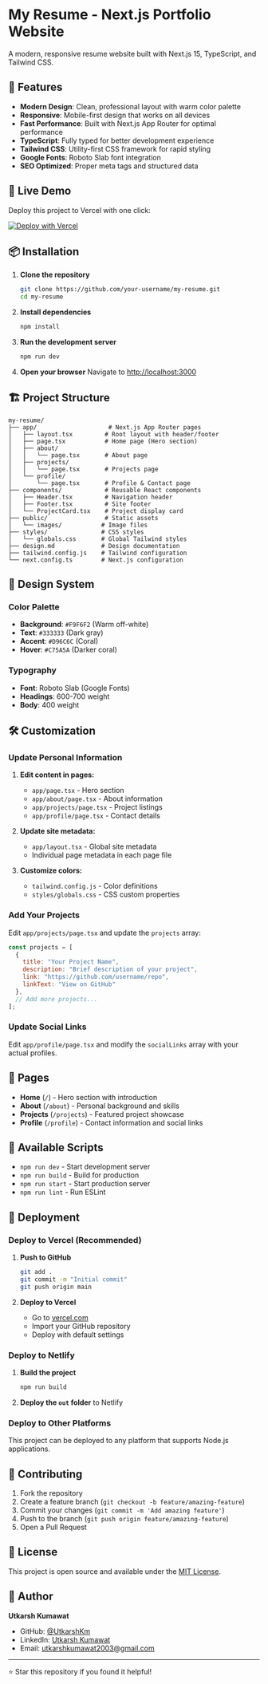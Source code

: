 # My Resume - Next.js Portfolio Website

A modern, responsive resume website built with Next.js 15, TypeScript, and Tailwind CSS.

## 🌟 Features

- **Modern Design**: Clean, professional layout with warm color palette
- **Responsive**: Mobile-first design that works on all devices
- **Fast Performance**: Built with Next.js App Router for optimal performance
- **TypeScript**: Fully typed for better development experience
- **Tailwind CSS**: Utility-first CSS framework for rapid styling
- **Google Fonts**: Roboto Slab font integration
- **SEO Optimized**: Proper meta tags and structured data

## 🚀 Live Demo

Deploy this project to Vercel with one click:

[![Deploy with Vercel](https://vercel.com/button)](https://vercel.com/new/clone?repository-url=https://github.com/your-username/my-resume)

## 📦 Installation

1. **Clone the repository**
   ```bash
   git clone https://github.com/your-username/my-resume.git
   cd my-resume
   ```

2. **Install dependencies**
   ```bash
   npm install
   ```

3. **Run the development server**
   ```bash
   npm run dev
   ```

4. **Open your browser**
   Navigate to [http://localhost:3000](http://localhost:3000)

## 🏗️ Project Structure

```
my-resume/
├── app/                    # Next.js App Router pages
│   ├── layout.tsx         # Root layout with header/footer
│   ├── page.tsx           # Home page (Hero section)
│   ├── about/
│   │   └── page.tsx       # About page
│   ├── projects/
│   │   └── page.tsx       # Projects page
│   └── profile/
│       └── page.tsx       # Profile & Contact page
├── components/            # Reusable React components
│   ├── Header.tsx         # Navigation header
│   ├── Footer.tsx         # Site footer
│   └── ProjectCard.tsx    # Project display card
├── public/                # Static assets
│   └── images/           # Image files
├── styles/               # CSS styles
│   └── globals.css       # Global Tailwind styles
├── design.md             # Design documentation
├── tailwind.config.js    # Tailwind configuration
└── next.config.ts        # Next.js configuration
```

## 🎨 Design System

### Color Palette
- **Background**: `#F9F6F2` (Warm off-white)
- **Text**: `#333333` (Dark gray)
- **Accent**: `#D96C6C` (Coral)
- **Hover**: `#C75A5A` (Darker coral)

### Typography
- **Font**: Roboto Slab (Google Fonts)
- **Headings**: 600-700 weight
- **Body**: 400 weight

## 🛠️ Customization

### Update Personal Information

1. **Edit content in pages:**
   - `app/page.tsx` - Hero section
   - `app/about/page.tsx` - About information
   - `app/projects/page.tsx` - Project listings
   - `app/profile/page.tsx` - Contact details

2. **Update site metadata:**
   - `app/layout.tsx` - Global site metadata
   - Individual page metadata in each page file

3. **Customize colors:**
   - `tailwind.config.js` - Color definitions
   - `styles/globals.css` - CSS custom properties

### Add Your Projects

Edit `app/projects/page.tsx` and update the `projects` array:

```javascript
const projects = [
  {
    title: "Your Project Name",
    description: "Brief description of your project",
    link: "https://github.com/username/repo",
    linkText: "View on GitHub"
  },
  // Add more projects...
];
```

### Update Social Links

Edit `app/profile/page.tsx` and modify the `socialLinks` array with your actual profiles.

## 📱 Pages

- **Home** (`/`) - Hero section with introduction
- **About** (`/about`) - Personal background and skills
- **Projects** (`/projects`) - Featured project showcase
- **Profile** (`/profile`) - Contact information and social links

## 🔧 Available Scripts

- `npm run dev` - Start development server
- `npm run build` - Build for production
- `npm run start` - Start production server
- `npm run lint` - Run ESLint

## 🚀 Deployment

### Deploy to Vercel (Recommended)

1. **Push to GitHub**
   ```bash
   git add .
   git commit -m "Initial commit"
   git push origin main
   ```

2. **Deploy to Vercel**
   - Go to [vercel.com](https://vercel.com)
   - Import your GitHub repository
   - Deploy with default settings

### Deploy to Netlify

1. **Build the project**
   ```bash
   npm run build
   ```

2. **Deploy the `out` folder** to Netlify

### Deploy to Other Platforms

This project can be deployed to any platform that supports Node.js applications.

## 🤝 Contributing

1. Fork the repository
2. Create a feature branch (`git checkout -b feature/amazing-feature`)
3. Commit your changes (`git commit -m 'Add amazing feature'`)
4. Push to the branch (`git push origin feature/amazing-feature`)
5. Open a Pull Request

## 📄 License

This project is open source and available under the [MIT License](LICENSE).

## 👤 Author

**Utkarsh Kumawat**
- GitHub: [@UtkarshKm](https://github.com/UtkarshKm)
- LinkedIn: [Utkarsh Kumawat](https://www.linkedin.com/in/utkarshkm/)
- Email: utkarshkumawat2003@gmail.com

---

⭐ Star this repository if you found it helpful!
